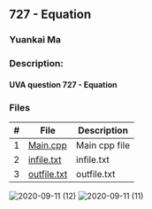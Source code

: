 ## 727 - Equation
### Yuankai Ma
### Description:
#### UVA question 727 - Equation

### Files

|   #   | File            | Description                                        |
| :---: | --------------- | -------------------------------------------------- |
|   1   | <a href="https://github.com/Kyrie-Ma/4883-Programming_Techniques-Ma/blob/master/Assignment/P02/727/main1.cpp" > Main.cpp         | Main cpp file      |
|   2   | <a href="https://github.com/Kyrie-Ma/4883-Programming_Techniques-Ma/blob/master/Assignment/P02/727/infile.txt" > infile.txt         | infile.txt      |
|   3   | <a href="https://github.com/Kyrie-Ma/4883-Programming_Techniques-Ma/blob/master/Assignment/P02/727/outfile.txt" > outfile.txt         | outfile.txt      |

![2020-09-11 (12)](https://user-images.githubusercontent.com/60235679/92983818-61572300-f46b-11ea-9378-1aba6ff8e8ce.png)
![2020-09-11 (11)](https://user-images.githubusercontent.com/60235679/92983797-3a005600-f46b-11ea-90e2-7181864de0f9.png)
